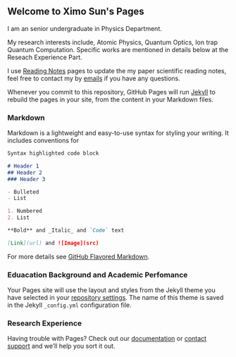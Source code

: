 ## Welcome to Ximo Sun's Pages

I am an senior undergraduate in Physics Department. 

My research interests include, Atomic Physics, Quantum Optics, Ion trap Quantum Computation. Specific works are mentioned in details below at the Reseach Experience Part.

I use [Reading Notes](https://seemosun.github.io/readingnotes.github.io/) pages to update the my paper scientific reading notes, feel free to contact my by [emails](sxm18@mails.tsinghua.edu.cn) if you have any questions.


Whenever you commit to this repository, GitHub Pages will run [Jekyll](https://jekyllrb.com/) to rebuild the pages in your site, from the content in your Markdown files.

### Markdown

Markdown is a lightweight and easy-to-use syntax for styling your writing. It includes conventions for

```markdown
Syntax highlighted code block

# Header 1
## Header 2
### Header 3

- Bulleted
- List

1. Numbered
2. List

**Bold** and _Italic_ and `Code` text

[Link](url) and ![Image](src)
```

For more details see [GitHub Flavored Markdown](https://guides.github.com/features/mastering-markdown/).

### Eduacation Background and Academic Perfomance

Your Pages site will use the layout and styles from the Jekyll theme you have selected in your [repository settings](https://github.com/SeemoSun/Seemo.github.io/settings/pages). The name of this theme is saved in the Jekyll `_config.yml` configuration file.

### Research Experience

Having trouble with Pages? Check out our [documentation](https://docs.github.com/categories/github-pages-basics/) or [contact support](https://support.github.com/contact) and we’ll help you sort it out.
